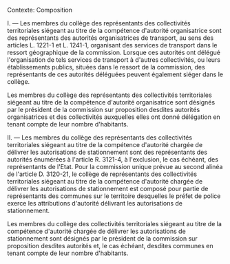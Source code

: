 Contexte: Composition

I. — Les membres du collège des représentants des collectivités territoriales siégeant au titre de la compétence d'autorité organisatrice sont des représentants des autorités organisatrices de transport, au sens des articles L. 1221-1 et L. 1241-1, organisant des services de transport dans le ressort géographique de la commission. Lorsque ces autorités ont délégué l'organisation de tels services de transport à d'autres collectivités, ou leurs établissements publics, situées dans le ressort de la commission, des représentants de ces autorités déléguées peuvent également siéger dans le collège.

Les membres du collège des représentants des collectivités territoriales siégeant au titre de la compétence d'autorité organisatrice sont désignés par le président de la commission sur proposition desdites autorités organisatrices et des collectivités auxquelles elles ont donné délégation en tenant compte de leur nombre d'habitants.

II. — Les membres du collège des représentants des collectivités territoriales siégeant au titre de la compétence d'autorité chargée de délivrer les autorisations de stationnement sont des représentants des autorités énumérées à l'article R. 3121-4, à l'exclusion, le cas échéant, des représentants de l'Etat. Pour la commission unique prévue au second alinéa de l'article D. 3120-21, le collège de représentants des collectivités territoriales siégeant au titre de la compétence d'autorité chargée de délivrer les autorisations de stationnement est composé pour partie de représentants des communes sur le territoire desquelles le préfet de police exerce les attributions d'autorité délivrant les autorisations de stationnement.

Les membres du collège des collectivités territoriales siégeant au titre de la compétence d'autorité chargée de délivrer les autorisations de stationnement sont désignés par le président de la commission sur proposition desdites autorités et, le cas échéant, desdites communes en tenant compte de leur nombre d'habitants.